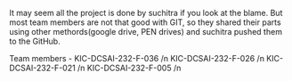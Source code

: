 It may seem all the project is done by suchitra if you look at the blame. But most team members are not that good with GIT,
so they shared their parts using other methords(google drive, PEN drives) and suchitra pushed them to the GitHub.

Team members -
KIC-DCSAI-232-F-036 /n
KIC-DCSAI-232-F-026 /n
KIC-DCSAI-232-F-021 /n
KIC-DCSAI-232-F-005 /n
